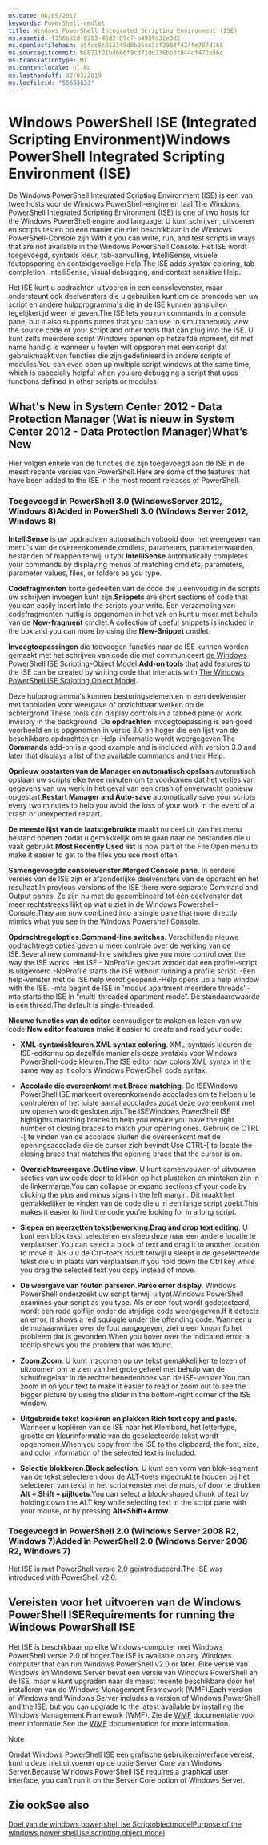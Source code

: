 ```yaml
---
ms.date: 06/05/2017
keywords: PowerShell-cmdlet
title: Windows PowerShell Integrated Scripting Environment (ISE)
ms.assetid: f156b92d-0203-46d2-89c7-b4989d32e3d2
ms.openlocfilehash: a5fcc8c813349d0b85cc3af29047424fe787d168
ms.sourcegitcommit: b6871f21bd666f9cd71dd336bb3f844cf472b56c
ms.translationtype: MT
ms.contentlocale: nl-NL
ms.lasthandoff: 02/03/2019
ms.locfileid: "55683833"
---
```

# <a name="windows-powershell-integrated-scripting-environment-ise"></a><span data-ttu-id="ce2dd-103">Windows PowerShell ISE (Integrated Scripting Environment)</span><span class="sxs-lookup"><span data-stu-id="ce2dd-103">Windows PowerShell Integrated Scripting Environment (ISE)</span></span>

<span data-ttu-id="ce2dd-104">De Windows PowerShell Integrated Scripting Environment (ISE) is een van twee hosts voor de Windows PowerShell-engine en taal.</span><span class="sxs-lookup"><span data-stu-id="ce2dd-104">The Windows PowerShell Integrated Scripting Environment (ISE) is one of two hosts for the Windows PowerShell engine and language.</span></span> <span data-ttu-id="ce2dd-105">U kunt schrijven, uitvoeren en scripts testen op een manier die niet beschikbaar in de Windows PowerShell-Console zijn.</span><span class="sxs-lookup"><span data-stu-id="ce2dd-105">With it you can write, run, and test scripts in ways that are not available in the Windows PowerShell Console.</span></span> <span data-ttu-id="ce2dd-106">Het ISE wordt toegevoegd, syntaxis kleur, tab-aanvulling, IntelliSense, visuele foutopsporing en contextgevoelige Help.</span><span class="sxs-lookup"><span data-stu-id="ce2dd-106">The ISE adds syntax-coloring, tab completion, IntelliSense, visual debugging, and context sensitive Help.</span></span>

<span data-ttu-id="ce2dd-107">Het ISE kunt u opdrachten uitvoeren in een consolevenster, maar ondersteunt ook deelvensters die u gebruiken kunt om de broncode van uw script en andere hulpprogramma's die in de ISE kunnen aansluiten tegelijkertijd weer te geven.</span><span class="sxs-lookup"><span data-stu-id="ce2dd-107">The ISE lets you run commands in a console pane, but it also supports panes that you can use to simultaneously view the source code of your script and other tools that can plug into the ISE.</span></span> <span data-ttu-id="ce2dd-108">U kunt zelfs meerdere script Windows openen op hetzelfde moment, dit met name handig is wanneer u fouten wilt opsporen met een script dat gebruikmaakt van functies die zijn gedefinieerd in andere scripts of modules.</span><span class="sxs-lookup"><span data-stu-id="ce2dd-108">You can even open up multiple script windows at the same time, which is especially helpful when you are debugging a script that uses functions defined in other scripts or modules.</span></span>

## <a name="whats-new"></a><span data-ttu-id="ce2dd-109">What's New in System Center 2012 - Data Protection Manager (Wat is nieuw in System Center 2012 - Data Protection Manager)</span><span class="sxs-lookup"><span data-stu-id="ce2dd-109">What’s New</span></span>

<span data-ttu-id="ce2dd-110">Hier volgen enkele van de functies die zijn toegevoegd aan de ISE in de meest recente versies van PowerShell.</span><span class="sxs-lookup"><span data-stu-id="ce2dd-110">Here are some of the features that have been added to the ISE in the most recent releases of PowerShell.</span></span>

### <a name="added-in-powershell-30-windows-server-2012-windows-8"></a><span data-ttu-id="ce2dd-111">Toegevoegd in PowerShell 3.0 (WindowsServer 2012, Windows 8)</span><span class="sxs-lookup"><span data-stu-id="ce2dd-111">Added in PowerShell 3.0 (Windows Server 2012, Windows 8)</span></span>

<span data-ttu-id="ce2dd-112">**IntelliSense** is uw opdrachten automatisch voltooid door het weergeven van menu's van de overeenkomende cmdlets, parameters, parameterwaarden, bestanden of mappen terwijl u typt.</span><span class="sxs-lookup"><span data-stu-id="ce2dd-112">**IntelliSense** automatically completes your commands by displaying menus of matching cmdlets, parameters, parameter values, files, or folders as you type.</span></span>

<span data-ttu-id="ce2dd-113">**Codefragmenten** korte gedeelten van de code die u eenvoudig in de scripts uw schrijven invoegen kunt zijn.</span><span class="sxs-lookup"><span data-stu-id="ce2dd-113">**Snippets** are short sections of code that you can easily insert into the scripts your write.</span></span> <span data-ttu-id="ce2dd-114">Een verzameling van codefragmenten nuttig is opgenomen in het vak en kunt u meer met behulp van de **New-fragment** cmdlet.</span><span class="sxs-lookup"><span data-stu-id="ce2dd-114">A collection of useful snippets is included in the box and you can more by using the **New-Snippet** cmdlet.</span></span>

<span data-ttu-id="ce2dd-115">**Invoegtoepassingen** die toevoegen functies naar de ISE kunnen worden gemaakt met het schrijven van code die met communiceert [de Windows PowerShell ISE Scripting-Object Model](../../core-powershell/ise/The-ISE-Object-Model-Hierarchy.md).</span><span class="sxs-lookup"><span data-stu-id="ce2dd-115">**Add-on tools** that add features to the ISE can be created by writing code that interacts with [The Windows PowerShell ISE Scripting Object Model](../../core-powershell/ise/The-ISE-Object-Model-Hierarchy.md).</span></span>

<span data-ttu-id="ce2dd-116">Deze hulpprogramma's kunnen besturingselementen in een deelvenster met tabbladen voor weergave of onzichtbaar werken op de achtergrond.</span><span class="sxs-lookup"><span data-stu-id="ce2dd-116">These tools can display controls in a tabbed pane or work invisibly in the background.</span></span> <span data-ttu-id="ce2dd-117">De **opdrachten** invoegtoepassing is een goed voorbeeld en is opgenomen in versie 3.0 en hoger die een lijst van de beschikbare opdrachten en Help-informatie wordt weergegeven.</span><span class="sxs-lookup"><span data-stu-id="ce2dd-117">The **Commands** add-on is a good example and is included with version 3.0 and later that displays a list of the available commands and their Help.</span></span>

<span data-ttu-id="ce2dd-118">**Opnieuw opstarten van de Manager en automatisch opslaan** automatisch opslaan uw scripts elke twee minuten om te voorkomen dat het verlies van gegevens van uw werk in het geval van een crash of onverwacht opnieuw opgestart.</span><span class="sxs-lookup"><span data-stu-id="ce2dd-118">**Restart Manager and Auto-save** automatically save your scripts every two minutes to help you avoid the loss of your work in the event of a crash or unexpected restart.</span></span>

<span data-ttu-id="ce2dd-119">**De meeste lijst van de laatstgebruikte** maakt nu deel uit van het menu bestand openen zodat u gemakkelijk om te gaan naar de bestanden die u vaak gebruikt.</span><span class="sxs-lookup"><span data-stu-id="ce2dd-119">**Most Recently Used list** is now part of the File Open menu to make it easier to get to the files you use most often.</span></span>

<span data-ttu-id="ce2dd-120">**Samengevoegde consolevenster**.</span><span class="sxs-lookup"><span data-stu-id="ce2dd-120">**Merged Console pane**.</span></span> <span data-ttu-id="ce2dd-121">In eerdere versies van de ISE zijn er afzonderlijke deelvensters van de opdracht en het resultaat.</span><span class="sxs-lookup"><span data-stu-id="ce2dd-121">In previous versions of the ISE there were separate Command and Output panes.</span></span> <span data-ttu-id="ce2dd-122">Ze zijn nu met de gecombineerd tot één deelvenster dat meer rechtstreeks lijkt op wat u ziet in de Windows Powershell-Console.</span><span class="sxs-lookup"><span data-stu-id="ce2dd-122">They are now combined into a single pane that more directly mimics what you see in the Windows Powershell Console.</span></span>

<span data-ttu-id="ce2dd-123">**Opdrachtregelopties**.</span><span class="sxs-lookup"><span data-stu-id="ce2dd-123">**Command-line switches**.</span></span> <span data-ttu-id="ce2dd-124">Verschillende nieuwe opdrachtregelopties geven u meer controle over de werking van de ISE.</span><span class="sxs-lookup"><span data-stu-id="ce2dd-124">Several new command-line switches give you more control over the way the ISE works.</span></span> <span data-ttu-id="ce2dd-125">Het ISE - NoProfile gestart zonder dat een profiel-script is uitgevoerd.</span><span class="sxs-lookup"><span data-stu-id="ce2dd-125">-NoProfile starts the ISE without running a profile script.</span></span> <span data-ttu-id="ce2dd-126">-Een help-venster met de ISE help wordt geopend.</span><span class="sxs-lookup"><span data-stu-id="ce2dd-126">-Help opens up a help window with the ISE.</span></span> <span data-ttu-id="ce2dd-127">-mta begint de ISE in 'modus apartment meerdere threads'.</span><span class="sxs-lookup"><span data-stu-id="ce2dd-127">-mta starts the ISE in “multi-threaded apartment mode”.</span></span> <span data-ttu-id="ce2dd-128">De standaardwaarde is één thread.</span><span class="sxs-lookup"><span data-stu-id="ce2dd-128">The default is single-threaded.</span></span>

<span data-ttu-id="ce2dd-129">**Nieuwe functies van de editor** eenvoudiger te maken en lezen van uw code:</span><span class="sxs-lookup"><span data-stu-id="ce2dd-129">**New editor features** make it easier to create and read your code:</span></span>

- <span data-ttu-id="ce2dd-130">**XML-syntaxiskleuren**.</span><span class="sxs-lookup"><span data-stu-id="ce2dd-130">**XML syntax coloring**.</span></span> <span data-ttu-id="ce2dd-131">XML-syntaxis kleuren de ISE-editor nu op dezelfde manier als deze syntaxis voor Windows PowerShell-code kleuren.</span><span class="sxs-lookup"><span data-stu-id="ce2dd-131">The ISE editor now colors XML syntax in the same way as it colors Windows PowerShell code syntax.</span></span>

- <span data-ttu-id="ce2dd-132">**Accolade die overeenkomt met**.</span><span class="sxs-lookup"><span data-stu-id="ce2dd-132">**Brace matching**.</span></span> <span data-ttu-id="ce2dd-133">De ISEWindows PowerShell ISE markeert overeenkomende accolades om te helpen u te controleren of het juiste aantal accolades zodat deze overeenkomt met uw openen wordt gesloten zijn.</span><span class="sxs-lookup"><span data-stu-id="ce2dd-133">The ISEWindows PowerShell ISE highlights matching braces to help you ensure you have the right number of closing braces to match your opening ones.</span></span> <span data-ttu-id="ce2dd-134">Gebruik de CTRL -\[ te vinden van de accolade sluiten die overeenkomt met de openingsaccolade die de cursor zich bevindt.</span><span class="sxs-lookup"><span data-stu-id="ce2dd-134">Use CTRL-\[ to locate the closing brace that matches the opening brace that the cursor is on.</span></span>

- <span data-ttu-id="ce2dd-135">**Overzichtsweergave**.</span><span class="sxs-lookup"><span data-stu-id="ce2dd-135">**Outline view**.</span></span> <span data-ttu-id="ce2dd-136">U kunt samenvouwen of uitvouwen secties van uw code door te klikken op het plusteken en minteken zijn in de linkermarge.</span><span class="sxs-lookup"><span data-stu-id="ce2dd-136">You can collapse or expand sections of your code by clicking the plus and minus signs in the left margin.</span></span> <span data-ttu-id="ce2dd-137">Dit maakt het gemakkelijker te vinden van de code die u in een lange script zoekt.</span><span class="sxs-lookup"><span data-stu-id="ce2dd-137">This makes it easier to find the code you’re looking for in a long script.</span></span>

- <span data-ttu-id="ce2dd-138">**Slepen en neerzetten tekstbewerking**.</span><span class="sxs-lookup"><span data-stu-id="ce2dd-138">**Drag and drop text editing**.</span></span> <span data-ttu-id="ce2dd-139">U kunt een blok tekst selecteren en sleep deze naar een andere locatie te verplaatsen.</span><span class="sxs-lookup"><span data-stu-id="ce2dd-139">You can select a block of text and drag it to another location to move it.</span></span> <span data-ttu-id="ce2dd-140">Als u u de Ctrl-toets houdt terwijl u sleept u de geselecteerde tekst die u in plaats van verplaatsen.</span><span class="sxs-lookup"><span data-stu-id="ce2dd-140">If you hold down the Ctrl key while you drag the selected text you copy instead of move.</span></span>

- <span data-ttu-id="ce2dd-141">**De weergave van fouten parseren**.</span><span class="sxs-lookup"><span data-stu-id="ce2dd-141">**Parse error display**.</span></span> <span data-ttu-id="ce2dd-142">Windows PowerShell onderzoekt uw script terwijl u typt.</span><span class="sxs-lookup"><span data-stu-id="ce2dd-142">Windows PowerShell examines your script as you type.</span></span> <span data-ttu-id="ce2dd-143">Als er een fout wordt gedetecteerd, wordt een rode golflijn onder de strijdige code weergegeven.</span><span class="sxs-lookup"><span data-stu-id="ce2dd-143">If it detects an error, it shows a red squiggle under the offending code.</span></span> <span data-ttu-id="ce2dd-144">Wanneer u de muisaanwijzer over de fout aangegeven, ziet u een knopinfo het probleem dat is gevonden.</span><span class="sxs-lookup"><span data-stu-id="ce2dd-144">When you hover over the indicated error, a tooltip shows you the problem that was found.</span></span>

- <span data-ttu-id="ce2dd-145">**Zoom**.</span><span class="sxs-lookup"><span data-stu-id="ce2dd-145">**Zoom**.</span></span> <span data-ttu-id="ce2dd-146">U kunt inzoomen op uw tekst gemakkelijker te lezen of uitzoomen om te zien van het grote geheel met behulp van de schuifregelaar in de rechterbenedenhoek van de ISE-venster.</span><span class="sxs-lookup"><span data-stu-id="ce2dd-146">You can zoom in on your text to make it easier to read or zoom out to see the bigger picture by using the slider in the bottom-right corner of the ISE window.</span></span>

- <span data-ttu-id="ce2dd-147">**Uitgebreide tekst kopiëren en plakken**.</span><span class="sxs-lookup"><span data-stu-id="ce2dd-147">**Rich text copy and paste**.</span></span> <span data-ttu-id="ce2dd-148">Wanneer u kopiëren van de ISE naar het Klembord, het lettertype, grootte en kleurinformatie van de geselecteerde tekst wordt opgenomen.</span><span class="sxs-lookup"><span data-stu-id="ce2dd-148">When you copy from the ISE to the clipboard, the font, size, and color information of the selected text is included.</span></span>

- <span data-ttu-id="ce2dd-149">**Selectie blokkeren**.</span><span class="sxs-lookup"><span data-stu-id="ce2dd-149">**Block selection**.</span></span> <span data-ttu-id="ce2dd-150">U kunt een vorm van blok-segment van de tekst selecteren door de ALT-toets ingedrukt te houden bij het selecteren van tekst in het scriptvenster met de muis, of door te drukken **Alt + Shift + pijltoets**.</span><span class="sxs-lookup"><span data-stu-id="ce2dd-150">You can select a block-shaped chunk of text by holding down the ALT key while selecting text in the script pane with your mouse, or by pressing **Alt+Shift+Arrow**.</span></span>

### <a name="added-in-powershell-20-windows-server-2008-r2-windows-7"></a><span data-ttu-id="ce2dd-151">Toegevoegd in PowerShell 2.0 (Windows Server 2008 R2, Windows 7)</span><span class="sxs-lookup"><span data-stu-id="ce2dd-151">Added in PowerShell 2.0 (Windows Server 2008 R2, Windows 7)</span></span>

<span data-ttu-id="ce2dd-152">Het ISE is met PowerShell versie 2.0 geïntroduceerd.</span><span class="sxs-lookup"><span data-stu-id="ce2dd-152">The ISE was introduced with PowerShell v2.0.</span></span>

## <a name="requirements-for-running-the-windows-powershell-ise"></a><span data-ttu-id="ce2dd-153">Vereisten voor het uitvoeren van de Windows PowerShell ISE</span><span class="sxs-lookup"><span data-stu-id="ce2dd-153">Requirements for running the Windows PowerShell ISE</span></span>

<span data-ttu-id="ce2dd-154">Het ISE is beschikbaar op elke Windows-computer met Windows PowerShell versie 2.0 of hoger.</span><span class="sxs-lookup"><span data-stu-id="ce2dd-154">The ISE is available on any Windows computer that can run Windows PowerShell v2.0 or later.</span></span> <span data-ttu-id="ce2dd-155">Elke versie van Windows en Windows Server bevat een versie van Windows PowerShell en de ISE, maar u kunt upgraden naar de meest recente beschikbare door het installeren van de Windows Management Framework (WMF).</span><span class="sxs-lookup"><span data-stu-id="ce2dd-155">Each version of Windows and Windows Server includes a version of Windows PowerShell and the ISE, but you can upgrade to the latest available by installing the Windows Management Framework (WMF).</span></span> <span data-ttu-id="ce2dd-156">Zie de [WMF](/powershell/wmf) documentatie voor meer informatie.</span><span class="sxs-lookup"><span data-stu-id="ce2dd-156">See the [WMF](/powershell/wmf) documentation for more information.</span></span>

> [!NOTE]
> <span data-ttu-id="ce2dd-157">Omdat Windows PowerShell ISE een grafische gebruikersinterface vereist, kunt u deze niet uitvoeren op de optie Server Core van Windows Server.</span><span class="sxs-lookup"><span data-stu-id="ce2dd-157">Because Windows PowerShell ISE requires a graphical user interface, you can’t run it on the Server Core option of Windows Server.</span></span>

## <a name="see-also"></a><span data-ttu-id="ce2dd-158">Zie ook</span><span class="sxs-lookup"><span data-stu-id="ce2dd-158">See also</span></span>

[<span data-ttu-id="ce2dd-159">Doel van de windows power shell ise Scriptobjectmodel</span><span class="sxs-lookup"><span data-stu-id="ce2dd-159">Purpose of the windows power shell ise scripting object model</span></span>](../../core-powershell/ise/Purpose-of-the-Windows-PowerShell-ISE-Scripting-Object-Model.md)